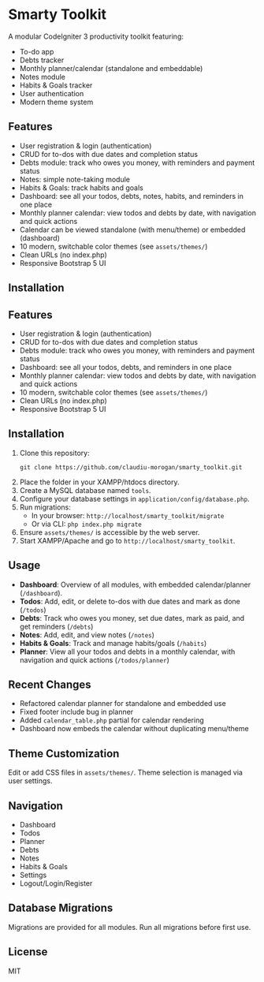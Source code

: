 

# Smarty Toolkit

A modular CodeIgniter 3 productivity toolkit featuring:
- To-do app
- Debts tracker
- Monthly planner/calendar (standalone and embeddable)
- Notes module
- Habits & Goals tracker
- User authentication
- Modern theme system

## Features
- User registration & login (authentication)
- CRUD for to-dos with due dates and completion status
- Debts module: track who owes you money, with reminders and payment status
- Notes: simple note-taking module
- Habits & Goals: track habits and goals
- Dashboard: see all your todos, debts, notes, habits, and reminders in one place
- Monthly planner calendar: view todos and debts by date, with navigation and quick actions
- Calendar can be viewed standalone (with menu/theme) or embedded (dashboard)
- 10 modern, switchable color themes (see `assets/themes/`)
- Clean URLs (no index.php)
- Responsive Bootstrap 5 UI

## Installation

## Features
- User registration & login (authentication)
- CRUD for to-dos with due dates and completion status
- Debts module: track who owes you money, with reminders and payment status
- Dashboard: see all your todos, debts, and reminders in one place
- Monthly planner calendar: view todos and debts by date, with navigation and quick actions
- 10 modern, switchable color themes (see `assets/themes/`)
- Clean URLs (no index.php)
- Responsive Bootstrap 5 UI

## Installation
1. Clone this repository:
	```
	git clone https://github.com/claudiu-morogan/smarty_toolkit.git
	```
2. Place the folder in your XAMPP/htdocs directory.
3. Create a MySQL database named `tools`.
4. Configure your database settings in `application/config/database.php`.
5. Run migrations:
	- In your browser: `http://localhost/smarty_toolkit/migrate`
	- Or via CLI: `php index.php migrate`
6. Ensure `assets/themes/` is accessible by the web server.
7. Start XAMPP/Apache and go to `http://localhost/smarty_toolkit`.


## Usage
- **Dashboard**: Overview of all modules, with embedded calendar/planner (`/dashboard`).
- **Todos**: Add, edit, or delete to-dos with due dates and mark as done (`/todos`)
- **Debts**: Track who owes you money, set due dates, mark as paid, and get reminders (`/debts`)
- **Notes**: Add, edit, and view notes (`/notes`)
- **Habits & Goals**: Track and manage habits/goals (`/habits`)
- **Planner**: View all your todos and debts in a monthly calendar, with navigation and quick actions (`/todos/planner`)

## Recent Changes
- Refactored calendar planner for standalone and embedded use
- Fixed footer include bug in planner
- Added `calendar_table.php` partial for calendar rendering
- Dashboard now embeds the calendar without duplicating menu/theme




## Theme Customization
Edit or add CSS files in `assets/themes/`. Theme selection is managed via user settings.


## Navigation
- Dashboard
- Todos
- Planner
- Debts
- Notes
- Habits & Goals
- Settings
- Logout/Login/Register


## Database Migrations
Migrations are provided for all modules. Run all migrations before first use.


## License
MIT
